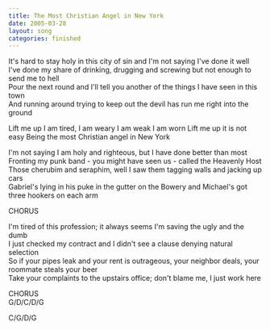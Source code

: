```yaml
---
title: The Most Christian Angel in New York
date: 2005-03-28
layout: song
categories: finished
---
```

It's hard to stay holy in this city of sin and I'm not saying I've done it well  
I've done my share of drinking, drugging and screwing but not enough to send me to hell  
Pour the next round and I'll tell you another of the things I have seen in this town  
And running around trying to keep out the devil has run me right into the ground

<div class="chorus">Lift me up I am tired, I am weary  
I am weak I am worn  
Lift me up it is not easy  
Being the most Christian angel in New York</div>

I'm not saying I am holy and righteous, but I have done better than most  
Fronting my punk band - you might have seen us - called the Heavenly Host  
Those cherubim and seraphim, well I saw them tagging walls and jacking up cars  
Gabriel's lying in his puke in the gutter on the Bowery and Michael's got three hookers on each arm

<div class="chorus">CHORUS</div>

I'm tired of this profession; it always seems I'm saving the ugly and the dumb  
I just checked my contract and I didn't see a clause denying natural selection  
So if your pipes leak and your rent is outrageous, your neighbor deals, your roommate steals your beer  
Take your complaints to the upstairs office; don't blame me, I just work here

<div class="chorus">CHORUS</div>

<div class="chords">
G/D/C/D/G  

C/G/D/G</div>
